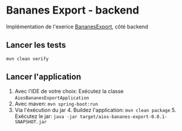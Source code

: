 # Bananes Export - backend

Implémentation de l'exerice [BananesExport](https://gitlab.com/aios-sh/BananesExport/-/blob/master/Back/README.md), côté backend

## Lancer les tests

`mvn clean verify`

## Lancer l'application

1. Avec l'IDE de votre choix: Exécutez la classe `AiosBananesExportApplication` 
2. Avec maven: `mvn spring-boot:run`
3. Via l'éxécution du jar
   4. Buildez l'application: `mvn clean package`
   5. Exécutez le jar: `java -jar target/aios-bananes-export-0.0.1-SNAPSHOT.jar`
